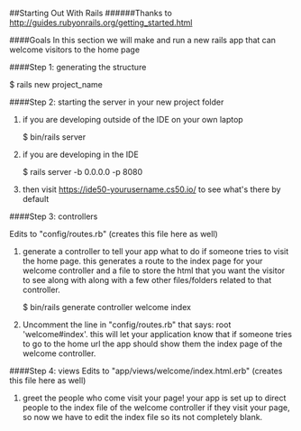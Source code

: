 ##Starting Out With Rails
######Thanks to http://guides.rubyonrails.org/getting_started.html

####Goals
In this section we will make and run a new rails app that can 
welcome visitors to the home page

####Step 1: generating the structure

   $ rails new project_name
   
####Step 2: starting the server in your new project folder
1. if you are developing outside of the IDE on your own laptop

   $ bin/rails server

2. if you are developing in the IDE

   $ rails server -b 0.0.0.0 -p 8080

3. then visit https://ide50-yourusername.cs50.io/ to see what's there by default

####Step 3: controllers

   Edits to "config/routes.rb" (creates this file here as well)

1. generate a controller to tell your app what to do if someone tries to 
   visit the home page. this generates a route to the index page for your 
   welcome controller and a file to store the html that you want the visitor 
   to see along with along with a few other files/folders related 
   to that controller.

   $ bin/rails generate controller welcome index

2. Uncomment the line in "config/routes.rb" that says: root 'welcome#index'. 
   this will let your application know that if someone tries to go to the home 
   url the app should show them the index page of the welcome controller.

####Step 4: views
   Edits to "app/views/welcome/index.html.erb" (creates this file here as well)
1. greet the people who come visit your page! your app is set up to direct
   people to the index file of the welcome controller if they visit your page, 
   so now we have to edit the index file so its not completely blank.

